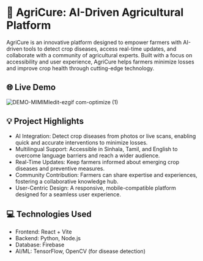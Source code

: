 # 🌾 AgriCure: AI-Driven Agricultural Platform
AgriCure is an innovative platform designed to empower farmers with AI-driven tools to detect crop diseases, access real-time updates, and collaborate with a community of agricultural experts. Built with a focus on accessibility and user experience, AgriCure helps farmers minimize losses and improve crop health through cutting-edge technology.

## 🌐 Live Demo
![DEMO-MIMIMIedit-ezgif com-optimize (1)](https://github.com/user-attachments/assets/77bba457-f3f3-48b2-92da-f412b1c8faa6)

## 💡 Project Highlights
* AI Integration: Detect crop diseases from photos or live scans, enabling quick and accurate interventions to minimize losses.
* Multilingual Support: Accessible in Sinhala, Tamil, and English to overcome language barriers and reach a wider audience.
* Real-Time Updates: Keep farmers informed about emerging crop diseases and preventive measures.
* Community Contribution: Farmers can share expertise and experiences, fostering a collaborative knowledge hub.
* User-Centric Design: A responsive, mobile-compatible platform designed for a seamless user experience.

## 💻 Technologies Used
* Frontend: React + Vite
* Backend: Python, Node.js
* Database: Firebase
* AI/ML: TensorFlow, OpenCV (for disease detection)

